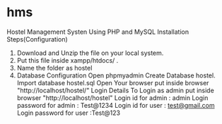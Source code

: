 # hms
Hostel Management Systen Using PHP and MySQL
Installation Steps(Configuration)
1. Download and Unzip the file on your local system.
2. Put this file inside xampp/htdocs/ .
3. Name the folder as hostel
4. Database Configuration
Open phpmyadmin
Create Database hostel.
Import database hostel.sql
Open Your browser put inside browser "http://localhost/hostel/"
Login Details
To Login as admin put inside browser "http://localhost/hostel"
Login id for admin : admin
Login password for admin : Test@1234
Login id for user : test@gmail.com
Login password for user :Test@123
